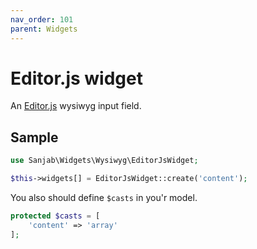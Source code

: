 ```yaml
---
nav_order: 101
parent: Widgets
---
```

# Editor.js widget

An [Editor.js](https://github.com/codex-team/editor.js) wysiwyg input field.

## Sample
```php
use Sanjab\Widgets\Wysiwyg\EditorJsWidget;

$this->widgets[] = EditorJsWidget::create('content');
```

You also should define `$casts` in you'r model.
```php
protected $casts = [
    'content' => 'array'
];
```
